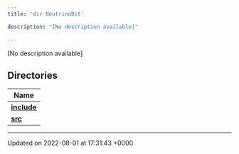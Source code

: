 ```yaml
---
title: 'dir NeutrinoBit'

description: "[No description available]"

---
```







[No description available]

## Directories

| Name           |
| -------------- |
| **[include](/documentation/code/darkbit_developmentfiles/dir_e8dada9eeab80d1c087c30eda3eb5c06/#dir-include)**  |
| **[src](/documentation/code/darkbit_developmentfiles/dir_1e7e1ae6d13f7add0d9ef71ebf84e799/#dir-src)**  |






-------------------------------

Updated on 2022-08-01 at 17:31:43 +0000
